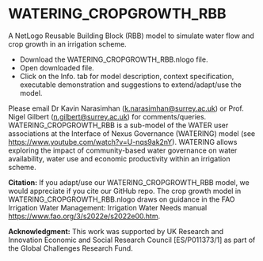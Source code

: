 # WATERING_CROPGROWTH_RBB
A NetLogo Reusable Building Block (RBB) model to simulate water flow and crop growth in an irrigation scheme.

- Download the WATERING_CROPGROWTH_RBB.nlogo file.
- Open downloaded file. 
- Click on the Info. tab for model description, context specification, executable demonstration and suggestions to extend/adapt/use the model. 

Please email Dr Kavin Narasimhan (k.narasimhan@surrey.ac.uk) or Prof. Nigel Gilbert (n.gilbert@surrey.ac.uk) for comments/queries. WATERING_CROPGROWTH_RBB is a sub-model of the WATER user associations at the Interface of Nexus Governance (WATERING) model (see https://www.youtube.com/watch?v=U-nqs9ak2nY). WATERING allows exploring the impact of community-based water governance on water availability, water use and economic productivity within an irrigation scheme. 

**Citation:** If you adapt/use our WATERING_CROPGROWTH_RBB model, we would appreciate if you cite our GitHub repo. The crop growth model in WATERING_CROPGROWTH_RBB.nlogo draws on guidance in the FAO Irrigation Water Management: Irrigation Water Needs manual https://www.fao.org/3/s2022e/s2022e00.htm. 

**Acknowledgment:** This work was supported by UK Research and Innovation Economic and Social Research Council [ES/P011373/1] as part of the Global Challenges Research Fund.
